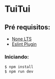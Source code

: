 # TuiTui

## Pré requisitos:

- [None LTS](https://nodejs.org/en/)
- [Eslint Plugin](https://marketplace.visualstudio.com/items?itemName=dbaeumer.vscode-eslint)

### Iniciando:

```sh
$ npm install
$ npm run dev
```
